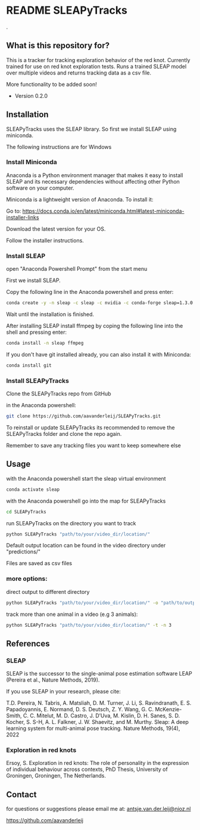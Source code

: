 
# README SLEAPyTracks #
.

## What is this repository for? ##



This is a tracker for tracking exploration behavior of the red knot. Currently trained for use on red knot exploration tests.
Runs a trained SLEAP model over multiple videos and returns tracking data as a csv file.

More functionality to be added soon!

* Version 0.2.0

## Installation ##

SLEAPyTracks uses the SLEAP library. So first we install SLEAP using miniconda.

The following instructions are for Windows

### Install Miniconda ###

Anaconda is a Python environment manager that makes it easy to install SLEAP and its necessary dependencies without affecting other Python software on your computer.

Miniconda is a lightweight version of Anaconda. To install it:

Go to: https://docs.conda.io/en/latest/miniconda.html#latest-miniconda-installer-links

Download the latest version for your OS.

Follow the installer instructions.



### Install SLEAP ###

open "Anaconda Powershell Prompt" from the start menu

First we install SLEAP.

Copy the following line in the Anaconda powershell and press enter:

```bash
conda create -y -n sleap -c sleap -c nvidia -c conda-forge sleap=1.3.0
```

Wait until the installation is finished.

After installing SLEAP install ffmpeg by coping the following line into the shell and pressing enter:

```bash
conda install -n sleap ffmpeg
```


If you don't have git installed already, you can also install it with Miniconda:

```bash
conda install git
```


### Install SLEAPyTracks ###

Clone the SLEAPyTracks repo from GitHub

in the Anaconda powershell:

```bash
git clone https://github.com/aavanderleij/SLEAPyTracks.git
```

To reinstall or update SLEAPyTracks its recommended to remove the SLEAPyTracks folder and clone the repo again.

Remember to save any tracking files you want to keep somewhere else 
## Usage ##

with the Anaconda powershell start the sleap virtual environment

```bash
conda activate sleap
```

with the Anaconda powershell go into the map for SLEAPyTracks

```bash
cd SLEAPyTracks
```
run SLEAPyTracks on the directory you want to track

```bash
python SLEAPyTracks "path/to/your/video_dir/location/"
```

Default output location can be found in the video directory under "predictions/"

Files are saved as csv files

### more options: ###

direct output to different directory

```bash
python SLEAPyTracks "path/to/your/video_dir/location/" -o "path/to/output"
```


track more than one animal in a video (e.g 3 animals):

```bash
python SLEAPyTracks "path/to/your/video_dir/location/" -t -n 3
```



## References ##

### SLEAP ###

SLEAP is the successor to the single-animal pose estimation software LEAP (Pereira et al., Nature Methods, 2019).

If you use SLEAP in your research, please cite:

T.D. Pereira, N. Tabris, A. Matsliah, D. M. Turner, J. Li, S. Ravindranath, E. S. Papadoyannis, E. Normand,
D. S. Deutsch, Z. Y. Wang, G. C. McKenzie-Smith, C. C. Mitelut, M. D. Castro, J. D’Uva, M. Kislin, D. H. Sanes,
S. D. Kocher, S. S-H, A. L. Falkner, J. W. Shaevitz, and M. Murthy. Sleap: A deep learning system for multi-animal pose
tracking. Nature Methods, 19(4), 2022

### Exploration in red knots ###

Ersoy, S. Exploration in red knots: The role of personality in the expression of individual behaviour across contexts,
PhD Thesis, University of Groningen, Groningen, The Netherlands.

## Contact ##

for questions or suggestions please email me at:
antsje.van.der.leij@nioz.nl

https://github.com/aavanderleij
